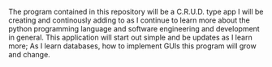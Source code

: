 The program contained in this repository will be a C.R.U.D. type app I will be creating and continously adding to as 
I continue to learn more about the python programming language
and software engineering and development in general. This application will start out simple and be updates as I learn more;
As I learn databases, how to implement GUIs this program will grow and change.

